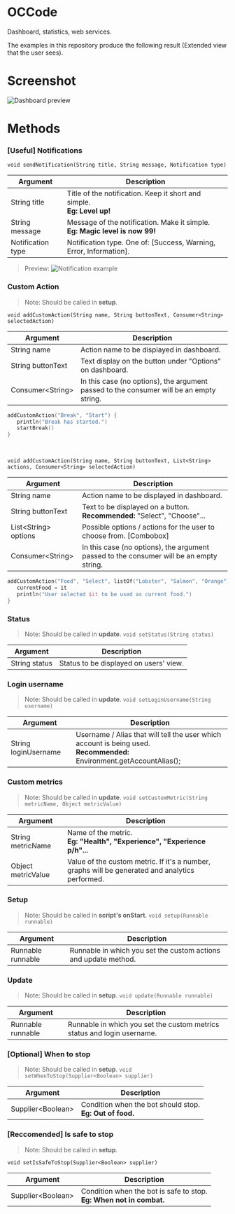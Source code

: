 # OCCode
Dashboard, statistics, web services.

The examples in this repository produce the following result (Extended view that the user sees).

# Screenshot
![Dashboard preview](https://i.imgur.com/aBYBtbx.png)



# Methods

### [Useful] Notifications
`void sendNotification(String title, String message, Notification type)`


| Argument          | Description                                                                        |
| ----------------- | ---------------------------------------------------------------------------------- |
| String title      | Title of the notification. Keep it short and simple. <br><b>Eg: Level up!</b>      |
| String message    | Message of the notification. Make it simple. <br><b>Eg: Magic level is now 99!</b> |
| Notification type | Notification type. One of: [Success, Warning, Error, Information].                 |

> Preview:
![Notification example](https://images-ext-2.discordapp.net/external/Gotgblkxo8_Mk8XYM68TxxtMHseq5ohIem-44E8gXf0/https/media.discordapp.net/attachments/511995269810880533/591258292974780417/unknown.png)

### Custom Action
> Note: Should be called in <b>setup</b>.

`void addCustomAction(String name, String buttonText, Consumer<String> selectedAction)`


| Argument           | Description                                                                             |
| ------------------ | --------------------------------------------------------------------------------------- |
| String name        | Action name to be displayed in dashboard.                                               |
| String buttonText  | Text display on the button under "Options" on dashboard.                                |
| Consumer\<String\> | In this case (no options), the argument passed to the consumer will be an empty string. |

```kotlin
addCustomAction("Break", "Start") { 
   println("Break has started.")
   startBreak()
}
```

<br>

`void addCustomAction(String name, String buttonText, List<String> actions, Consumer<String> selectedAction)`

| Argument               | Description                                                                             |
| ---------------------- | --------------------------------------------------------------------------------------- |
| String name            | Action name to be displayed in dashboard.                                               |
| String buttonText      | Text to be displayed on a button. <br> <b>Recommended:</b> "Select", "Choose"...        |
| List\<String\> options | Possible options / actions for the user to choose from. [Combobox]                      |
| Consumer\<String\>     | In this case (no options), the argument passed to the consumer will be an empty string. |

```kotlin
addCustomAction("Food", "Select", listOf("Lobster", "Salmon", "Orange")) { 
   currentFood = it
   println("User selected $it to be used as current food.")
}
```

### Status
> Note: Should be called in <b>update</b>.
`void setStatus(String status)`


| Argument      | Description                            |
| ------------- | -------------------------------------- |
| String status | Status to be displayed on users' view. |

### Login username
> Note: Should be called in <b>update</b>.
`void setLoginUsername(String username)`


| Argument             | Description                                                                                                                  |
| -------------------- | ---------------------------------------------------------------------------------------------------------------------------- |
| String loginUsername | Username / Alias that will tell the user which account is being used. <br><b>Recommended:</b> Environment.getAccountAlias(); |

### Custom metrics
> Note: Should be called in <b>update</b>.
`void setCustomMetric(String metricName, Object metricValue)`


| Argument           | Description                                                                                     |
| ------------------ | ----------------------------------------------------------------------------------------------- |
| String metricName  | Name of the metric. <br> <b>Eg: "Health", "Experience", "Experience p/h"... </b>                |
| Object metricValue | Value of the custom metric. If it's a number, graphs will be generated and analytics performed. |

### Setup
> Note: Should be called in <b>script's onStart</b>.
`void setup(Runnable runnable)`


| Argument          | Description                                                     |
| ----------------- | --------------------------------------------------------------- |
| Runnable runnable | Runnable in which you set the custom actions and update method. |

### Update
> Note: Should be called in <b>setup</b>.
`void update(Runnable runnable)`


| Argument          | Description                                                             |
| ----------------- | ----------------------------------------------------------------------- |
| Runnable runnable | Runnable in which you set the custom metrics status and login username. |

### [Optional] When to stop
> Note: Should be called in <b>setup</b>.
`void setWhenToStop(Supplier<Boolean> supplier)`


| Argument          | Description                                                             |
| ----------------- | ----------------------------------------------------------------------- |
| Supplier\<Boolean\> | Condition when the bot should stop.<br><b>Eg: Out of food.</b> |

### [Reccomended] Is safe to stop
> Note: Should be called in <b>setup</b>.

`void setIsSafeToStop(Supplier<Boolean> supplier)`


| Argument            | Description                                                               |
| ------------------- | ------------------------------------------------------------------------- |
| Supplier\<Boolean\> | Condition when the bot is safe to stop.<br><b>Eg: When not in combat.</b> |

